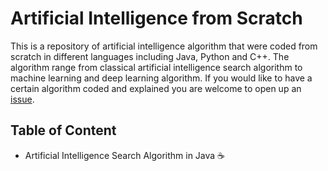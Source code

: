 # Artificial Intelligence from Scratch
This is a repository of artificial intelligence algorithm that were coded from scratch in different languages including Java, Python and C++. The algorithm range from classical artificial intelligence search algorithm to machine learning and deep learning algorithm. If you would like to have a certain algorithm coded and explained you are welcome to open up an [issue](https://github.com/yacineMahdid/artificial-intelligence-from-scratch/issues).

## Table of Content
- Artificial Intelligence Search Algorithm in Java ☕
